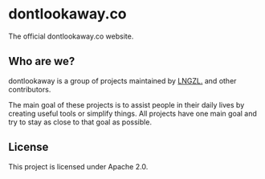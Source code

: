 # dontlookaway.co
The official dontlookaway.co website.

## Who are we?
dontlookaway is a group of projects maintained by [LNGZL.](https://lngzl.nl) and other contributors.

The main goal of these projects is to assist people in their daily lives by creating useful tools or simplify things. All projects have one main goal and try to stay as close to that goal as possible.

## License
This project is licensed under Apache 2.0.